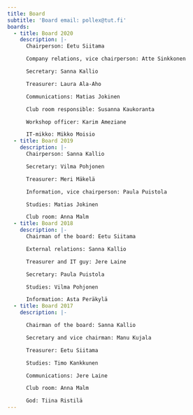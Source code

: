 ```yaml
---
title: Board
subtitle: 'Board email: pollex@tut.fi'
boards:
  - title: Board 2020
    description: |-
      Chairperson: Eetu Siitama

      Company relations, vice chairperson: Atte Sinkkonen

      Secretary: Sanna Kallio

      Treasurer: Laura Ala-Aho

      Communications: Matias Jokinen

      Club room responsible: Susanna Kaukoranta

      Workshop officer: Karim Ameziane

      IT-mikko: Mikko Moisio
  - title: Board 2019
    description: |-
      Chairperson: Sanna Kallio

      Secretary: Vilma Pohjonen

      Treasurer: Meri Mäkelä

      Information, vice chairperson: Paula Puistola

      Studies: Matias Jokinen

      Club room: Anna Malm
  - title: Board 2018
    description: |-
      Chairman of the board: Eetu Siitama

      External relations: Sanna Kallio

      Treasurer and IT guy: Jere Laine

      Secretary: Paula Puistola

      Studies: Vilma Pohjonen

      Information: Asta Peräkylä
  - title: Board 2017
    description: |-

      Chairman of the board: Sanna Kallio

      Secretary and vice chairman: Manu Kujala

      Treasurer: Eetu Siitama

      Studies: Timo Kankkunen

      Communications: Jere Laine

      Club room: Anna Malm

      God: Tiina Ristilä
---
```

